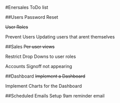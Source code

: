 #Enersales ToDo list

##Users
Password Reset

~~User Roles~~

Prevent Users Updating users that arent themselves

##Sales
~~Per user views~~

Restrict Drop Downs to user roles

Accounts Signoff not appearing

##Dashboard
~~Implement a Dashboard~~

Implement Charts for the Dashboard

##Scheduled Emails
Setup 9am reminder email
